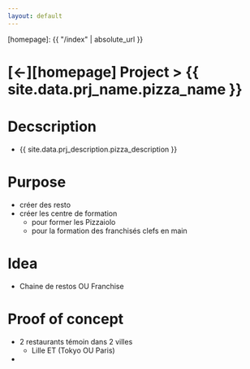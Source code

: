 ```yaml
---
layout: default
---
```



[//]: #(Reference)
[homepage]:   {{ "/index" | absolute_url }}

# [&larr;][homepage] Project > {{ site.data.prj_name.pizza_name }}
# Decscription
- {{ site.data.prj_description.pizza_description }}

# Purpose
- créer des resto
- créer les centre de formation
  - pour former les Pizzaiolo
  - pour la formation des franchisés clefs en main

# Idea
- Chaine de restos OU Franchise

# Proof of concept
- 2 restaurants témoin dans 2 villes
  - Lille  ET (Tokyo OU Paris)
-   